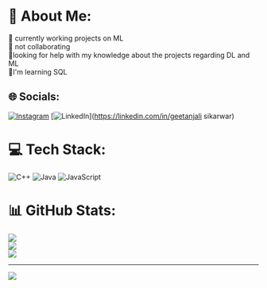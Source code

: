 # 💫 About Me:
🔭 currently working projects on ML<br>👯 not collaborating <br>🤝looking for help with my knowledge about the projects regarding DL and ML<br>🌱I'm learning SQL<br>


## 🌐 Socials:
[![Instagram](https://img.shields.io/badge/Instagram-%23E4405F.svg?logo=Instagram&logoColor=white)](https://instagram.com/geetanjali_sikarwar) 
[![LinkedIn](https://img.shields.io/badge/LinkedIn-%230077B5.svg?logo=linkedin&logoColor=white)](https://linkedin.com/in/geetanjali sikarwar) 

# 💻 Tech Stack:
![C++](https://img.shields.io/badge/c++-%2300599C.svg?style=for-the-badge&logo=c%2B%2B&logoColor=white) ![Java](https://img.shields.io/badge/java-%23ED8B00.svg?style=for-the-badge&logo=openjdk&logoColor=white) ![JavaScript](https://img.shields.io/badge/javascript-%23323330.svg?style=for-the-badge&logo=javascript&logoColor=%23F7DF1E)
# 📊 GitHub Stats:
![](https://github-readme-stats.vercel.app/api?username=Geetanjalisikarwar&theme=neon&hide_border=false&include_all_commits=false&count_private=false)<br/>
![](https://github-readme-streak-stats.herokuapp.com/?user=Geetanjalisikarwar&theme=neon&hide_border=false)<br/>
![](https://github-readme-stats.vercel.app/api/top-langs/?username=Geetanjalisikarwar&theme=neon&hide_border=false&include_all_commits=false&count_private=false&layout=compact)

---
[![](https://visitcount.itsvg.in/api?id=Geetanjalisikarwar&icon=0&color=0)](https://visitcount.itsvg.in)

<!-- Proudly created with GPRM ( https://gprm.itsvg.in ) -->
